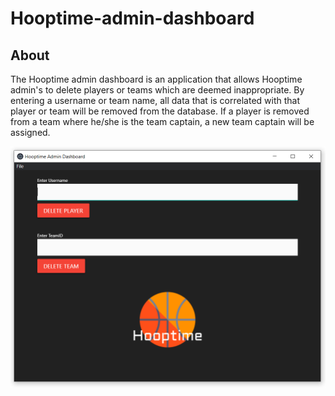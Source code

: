 # Hooptime-admin-dashboard
## About
The Hooptime admin dashboard is an application that allows Hooptime admin's to delete players or teams which are deemed inappropriate. By entering a username or team name, all data that is correlated with that player or team will be removed from the database. If a player is removed from a team where he/she is the team captain, a new team captain will be assigned.

![](images/DashboardPhoto.PNG)
